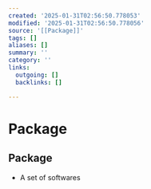 ```yaml
---
created: '2025-01-31T02:56:50.778053'
modified: '2025-01-31T02:56:50.778056'
source: '[[Package]]'
tags: []
aliases: []
summary: ''
category: ''
links:
  outgoing: []
  backlinks: []

---
```


# Package

## Package
- A set of softwares